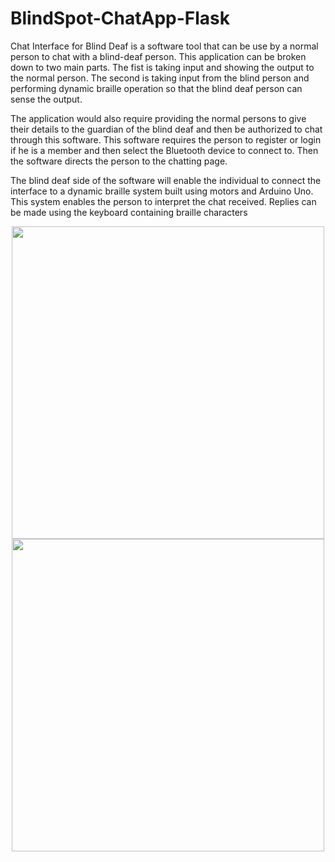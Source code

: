 # BlindSpot-ChatApp-Flask

Chat Interface for Blind Deaf is a software tool that can be use by a normal
person to chat with a blind-deaf person. This application can be broken down to
two main parts. The fist is taking input and showing the output to the normal
person. The second is taking input from the blind person and performing dynamic
braille operation so that the blind deaf person can sense the output.

The application would also require providing the normal persons to give
their details to the guardian of the blind deaf and then be authorized to chat
through this software. This software requires the person to register or login if he
is a member and then select the Bluetooth device to connect to. Then the
software directs the person to the chatting page.

The blind deaf side of the software will enable the individual to connect the
interface to a dynamic braille system built using motors and Arduino Uno. This
system enables the person to interpret the chat received. Replies can be made
using the keyboard containing braille characters

<p align="center">
    <image src="screenshots/ss2.png" width="500">
        <image src="screenshots/ss1.png" width="500">
        </p>
